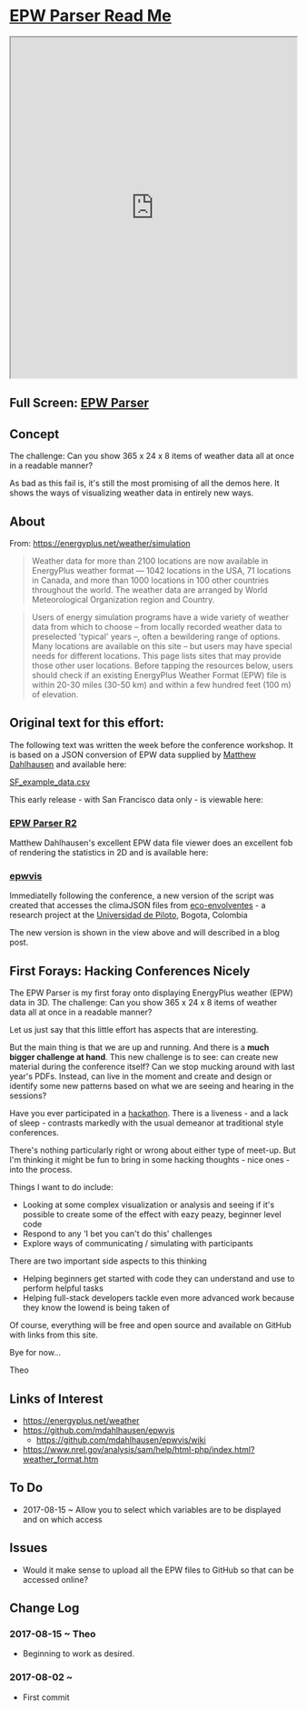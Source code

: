 <span style=display:none; >[You are now in a GitHub source code view - click this link to view Read Me file as a web page]( https://ibpsa2017.github.io/epw-json-parser/#README.md "View file as a web page." ) </span>


[EPW Parser Read Me]( https://ibpsa2017.github.io/index.html#epw-json-parser/README.md )
====


<iframe class=iframeReadMe src=https://ibpsa2017.github.io/epw-json-parser/index.html width=100% height=600px ></iframe>

## Full Screen: [EPW Parser]( https://ibpsa2017.github.io/epw-json-parser/index.html )

## Concept

The challenge: Can you show 365 x 24 x 8 items of weather data all at once in a readable manner?

As bad as this fail is, it's still the most promising of all the demos here. It shows the ways of visualizing weather data in entirely new ways.



## About
From: https://energyplus.net/weather/simulation

> Weather data for more than 2100 locations are now available in EnergyPlus weather format — 1042 locations in the USA, 71 locations in Canada, and more than 1000 locations in 100 other countries throughout the world. The weather data are arranged by World Meteorological Organization region and Country.

> Users of energy simulation programs have a wide variety of weather data from which to choose – from locally recorded weather data to preselected 'typical' years –, often a bewildering range of options. Many locations are available on this site – but users may have special needs for different locations. This page lists sites that may provide those other user locations. Before tapping the resources below, users should check if an existing EnergyPlus Weather Format (EPW) file is within 20-30 miles (30-50 km) and within a few hundred feet (100 m) of elevation.


## Original text for this effort:


The following text was written the week before the conference workshop. It is based on a JSON conversion of EPW data supplied by [Matthew Dahlhausen]( https://github.com/mDahlhausen ) and available here:

[SF_example_data.csv]( https://github.com/ibpsa2017/ibpsa2017.github.io/blob/master/data/SF_example_data.csv )

This early release - with San Francisco data only - is viewable here:

### [EPW Parser R2]( https://ibpsa2017.github.io/epw-json-parser/archive/epw-parser-r2.html )

Matthew Dahlhausen's excellent EPW data file viewer does an excellent fob of rendering the statistics in 2D and is available here:

### [epwvis]( https://github.com/mdahlhausen/epwvis )


Immediatelly following the conference, a new version of the script was created that accesses the climaJSON files from [eco-envolventes]( http://www.eco-envolventes.net/ ) - a research project at the [Universidad de Piloto]( http://www.unipiloto.edu.co/ ), Bogota, Colombia

The new version is shown in the view above and will described in a blog post.


## First Forays: Hacking Conferences Nicely

The EPW Parser is my first foray onto displaying EnergyPlus weather (EPW) data in 3D. The challenge: Can you show 365 x 24 x 8 items of weather data all at once in a readable manner?

Let us just say that this little effort has aspects that are interesting.

But the main thing is that we are up and running. And there is a **much bigger challenge at hand**. This new challenge is to see: can create new material during the conference itself? Can we stop mucking around with last year's PDFs. Instead, can live in the moment and create and design or identify some new patterns based on what we are seeing and hearing in the sessions?

Have you ever participated in a [hackathon]( https://en.wikipedia.org/wiki/Hackathon ). There is a liveness - and a lack of sleep - contrasts markedly with the usual demeanor at traditional style conferences.

There's nothing particularly right or wrong about either type of meet-up. But I'm thinking it might be fun to bring in some hacking thoughts - nice ones - into the process.

Things I want to do include:

* Looking at some complex visualization or analysis and seeing if it's possible to create some of the effect with eazy peazy, beginner level code
* Respond to any 'I bet you can't do this' challenges
* Explore ways of communicating / simulating with participants

There are two important side aspects to this thinking

* Helping beginners get started with code they can understand and use to perform helpful tasks
* Helping full-stack developers tackle even more advanced work because they know the lowend is being taken of 

Of course, everything will be free and open source and available on GitHub with links from this site.

Bye for now...

Theo


## Links of Interest

* https://energyplus.net/weather
* https://github.com/mdahlhausen/epwvis
	* https://github.com/mdahlhausen/epwvis/wiki
* https://www.nrel.gov/analysis/sam/help/html-php/index.html?weather_format.htm



## To Do

* 2017-08-15 ~ Allow you to select which variables are to be displayed and on which access


## Issues

* Would it make sense to upload all the EPW files to GitHub so that can be accessed online?


## Change Log


### 2017-08-15 ~ Theo

* Beginning to work as desired.

### 2017-08-02 ~ 

* First commit